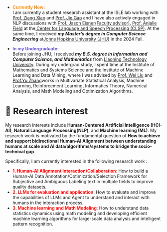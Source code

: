 
- <span style="color:#FF8C00; font-weight: bold;"> Currently Now:</span>\
  I am currently a student research assistant at the ISLE lab working with [Prof. Ziang Xiao](https://www.ziangxiao.com/) and [Prof. Jie Gao](https://gaojie058.github.io/) and I have also actively engaged in NLP discussions with [Prof. Jason Eisner(Faculty advisor)](https://www.cs.jhu.edu/~jason/), [Prof. Anjalie Field](https://anjalief.github.io/index.html) at the[ Center for Language and Speech Processing (CLSP)](https://www.clsp.jhu.edu/). At the same time, I received ***my Master's degree in Computer Science Engineering*** at[Johns Hopkins University (JHU)](https://www.jhu.edu/) in the 2024 Fall.

- <span style=" color:#6A5ACD; font-weight: bold;"> In my Undergraduate: </span>\
  Before joining JHU, I received  ***my B.S. degree in Information and Computer Science, and Mathematics*** from [Liaoning Technology University](https://en.lntu.edu.cn/).
  During my undergrad study, I spent time at the Institute of Mathematics and Systems Science and the Institute of Machine Learning and Data Mining, where I was advised by [Prof. Wei Liu](https://www.researchgate.net/profile/Wei-Liu-523) and [Prof.Yu Zhang](https://www.researchgate.net/profile/Yu-Zhang-264)works in Multivariate Statistical Analysis, Machine Learning, Reinforcement Learning, Informatics Theory, Numerical Analysis, and Math Modeling and Optimization Algorithms.
  
# 🤔 Research interest
My research interests include **Human-Centered Artificial Intelligence (HCI-AI)**, **Natural Language Processing(NLP)**, and **Machine learning (ML)**. My research work is motivated by the fundamental question of **How to achieve and support bidirectional Human-AI Alignment between understanding humans at scale and AI data/algorithms/systems to bridge the socio-technical gap**.

Specifically, I am currently interested in the following research work :
- <span style="color:red; font-weight: #FF0000;"> **1. Human-AI Alignment Interaction/Collaboration**:</span> How to build a Human-AI Data Annotation/Optimization/Selection Framework for Subjective and Ambiguous Labeling text in multiple fields to improve quality datasets.
- <span style="color:red; font-weight: #FF0000;"> **2. LLMs for evaluation and application**:</span> How to evaluate and improve the capabilities of LLMs and Agent to understand and interact with humans in the interaction process.
- <span style="color:red; font-weight: #FF0000;"> **3. Machine learning and Math Modeling**:</span> How to understand data statistics dynamics using math modeling and developing efficient machine learning algorithms for large-scale data analysis and intelligent pattern recognition.
